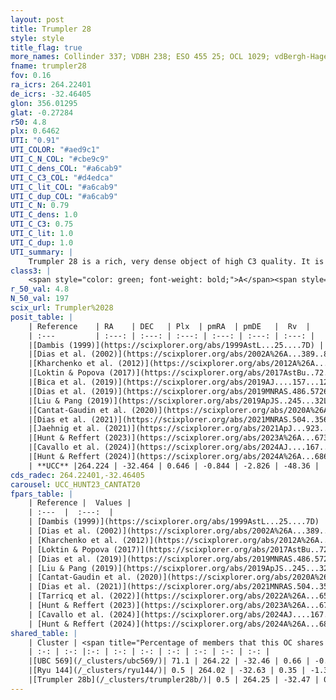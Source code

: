 ```yaml
---
layout: post
title: Trumpler 28
style: style
title_flag: true
more_names: Collinder 337; VDBH 238; ESO 455 25; OCL 1029; vdBergh-Hagen 238; MWSC 2641; FoF 2243
fname: trumpler28
fov: 0.16
ra_icrs: 264.22401
de_icrs: -32.46405
glon: 356.01295
glat: -0.27284
r50: 4.8
plx: 0.6462
UTI: "0.91"
UTI_COLOR: "#aed9c1"
UTI_C_N_COL: "#cbe9c9"
UTI_C_dens_COL: "#a6cab9"
UTI_C_C3_COL: "#d4edca"
UTI_C_lit_COL: "#a6cab9"
UTI_C_dup_COL: "#a6cab9"
UTI_C_N: 0.79
UTI_C_dens: 1.0
UTI_C_C3: 0.75
UTI_C_lit: 1.0
UTI_C_dup: 1.0
UTI_summary: |
    Trumpler 28 is a rich, very dense object of high C3 quality. It is very well-studied in the literature. This object shares a significant percentage of members with 3 later reported entries.
class3: |
    <span style="color: green; font-weight: bold;">A</span><span style="color: #FFC300; font-weight: bold;">B</span>
r_50_val: 4.8
N_50_val: 197
scix_url: Trumpler%2028
posit_table: |
    | Reference    | RA    | DEC   | Plx  | pmRA  | pmDE   |  Rv  |
    | :---         | :---: | :---: | :---: | :---: | :---: | :---: |
    |[Dambis (1999)](https://scixplorer.org/abs/1999AstL...25....7D) | 264.25 | -32.483 | -- | -- | -- | -- |
    |[Dias et al. (2002)](https://scixplorer.org/abs/2002A%26A...389..871D) | 264.25 | -32.483 | -- | -0.56 | -1.8 | 7.0 |
    |[Kharchenko et al. (2012)](https://scixplorer.org/abs/2012A%26A...543A.156K) | 264.255 | -32.48 | -- | -0.78 | -1.78 | -- |
    |[Loktin & Popova (2017)](https://scixplorer.org/abs/2017AstBu..72..257L) | 264.255 | -32.484 | -- | -0.418 | -1.86 | 7.0 |
    |[Bica et al. (2019)](https://scixplorer.org/abs/2019AJ....157...12B) | 264.209 | -32.473 | -- | -- | -- | -- |
    |[Dias et al. (2019)](https://scixplorer.org/abs/2019MNRAS.486.5726D) | 264.229 | -32.469 | 0.678 | -0.851 | -2.824 | -15.81 |
    |[Liu & Pang (2019)](https://scixplorer.org/abs/2019ApJS..245...32L) | 264.219 | -32.482 | 0.704 | -0.826 | -2.796 | -- |
    |[Cantat-Gaudin et al. (2020)](https://scixplorer.org/abs/2020A%26A...640A...1C) | 264.231 | -32.469 | 0.678 | -0.851 | -2.824 | -- |
    |[Dias et al. (2021)](https://scixplorer.org/abs/2021MNRAS.504..356D) | 264.236 | -32.468 | 0.669 | -0.833 | -2.79 | -39.396 |
    |[Jaehnig et al. (2021)](https://scixplorer.org/abs/2021ApJ...923..129J) | 264.231 | -32.466 | 0.736 | -0.771 | -2.815 | -- |
    |[Hunt & Reffert (2023)](https://scixplorer.org/abs/2023A%26A...673A.114H) | 264.232 | -32.476 | 0.659 | -0.828 | -2.813 | -35.935 |
    |[Cavallo et al. (2024)](https://scixplorer.org/abs/2024AJ....167...12C) | 264.22 | -32.459 | 0.665 | -- | -- | -- |
    |[Hunt & Reffert (2024)](https://scixplorer.org/abs/2024A%26A...686A..42H) | 264.232 | -32.476 | 0.659 | -0.828 | -2.813 | -35.935 |
    | **UCC** |264.224 | -32.464 | 0.646 | -0.844 | -2.826 | -48.36 | 
cds_radec: 264.22401,-32.46405
carousel: UCC_HUNT23_CANTAT20
fpars_table: |
    | Reference |  Values |
    | :---  |  :---:  |
    | [Dambis (1999)](https://scixplorer.org/abs/1999AstL...25....7D) | `E_B-V_=0.761, DM0=10.45, log_age_=7.35` |
    | [Dias et al. (2002)](https://scixplorer.org/abs/2002A%26A...389..871D) | `E(B-V)=0.733, Dist=1343.0, Age=7.29, [Fe/H]=0.326` |
    | [Kharchenko et al. (2012)](https://scixplorer.org/abs/2012A%26A...543A.156K) | `e_bv=0.958, distance=1474, log_age=6.6, metallicity=0.326` |
    | [Loktin & Popova (2017)](https://scixplorer.org/abs/2017AstBu..72..257L) | `E(B-V)=0.747, Dmod=10.666, logt=7.352` |
    | [Dias et al. (2019)](https://scixplorer.org/abs/2019MNRAS.486.5726D) | `E(B-V)=0.57, Dist=1380, logAge=7.503, Z=0.017` |
    | [Liu & Pang (2019)](https://scixplorer.org/abs/2019ApJS..245...32L) | `Age=0.295, Z=0.25` |
    | [Cantat-Gaudin et al. (2020)](https://scixplorer.org/abs/2020A%26A...640A...1C) | `AVNN=1.79, DMNN=10.73, AgeNN=7.89` |
    | [Dias et al. (2021)](https://scixplorer.org/abs/2021MNRAS.504..356D) | `Av=2.244, Dist=1355, logage=7.276, [Fe/H]=0.174` |
    | [Tarricq et al. (2022)](https://scixplorer.org/abs/2022A%26A...659A..59T) | `Dist=1349, logAgeNN=7.97` |
    | [Hunt & Reffert (2023)](https://scixplorer.org/abs/2023A%26A...673A.114H) | `AV50=2.345, diffAV50=1.287, MOD50=10.752, logAge50=7.737` |
    | [Cavallo et al. (2024)](https://scixplorer.org/abs/2024AJ....167...12C) | `AV50=2.71, dMod50=10.57, logAge50=7.16, [Fe/H]50=-1.01` |
    | [Hunt & Reffert (2024)](https://scixplorer.org/abs/2024A%26A...686A..42H) | `MassJ=588.297` |
shared_table: |
    | Cluster | <span title="Percentage of members that this OC shares with the ones listed">%</span>   | RA   | DEC   | Plx   | pmRA  | pmDE  | Rv | UTI |
    | :-: | :-: |:-: | :-: | :-: | :-: | :-: | :-: | :-: |
    |[UBC 569](/_clusters/ubc569/)| 71.1 | 264.22 | -32.46 | 0.66 | -0.78 | -2.81 | -37.2 |0.05 |
    |[Ryu 144](/_clusters/ryu144/)| 0.5 | 264.02 | -32.63 | 0.35 | -1.38 | -2.86 | -42.75 |0.22 |
    |[Trumpler 28b](/_clusters/trumpler28b/)| 0.5 | 264.25 | -32.47 | 0.26 | -0.93 | -2.52 | -12.36 |0.29 |
---
```

